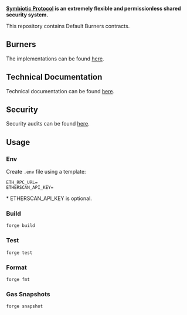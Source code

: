 **[Symbiotic Protocol](https://symbiotic.fi) is an extremely flexible and permissionless shared security system.**

This repository contains Default Burners contracts.

## Burners

The implementations can be found [here](./src/contracts/burners).

## Technical Documentation

Technical documentation can be found [here](./specs).

## Security

Security audits can be found [here](./audits).

## Usage

### Env

Create `.env` file using a template:

```
ETH_RPC_URL=
ETHERSCAN_API_KEY=
```

\* ETHERSCAN_API_KEY is optional.

### Build

```shell
forge build
```

### Test

```shell
forge test
```

### Format

```shell
forge fmt
```

### Gas Snapshots

```shell
forge snapshot
```
